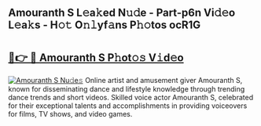 ## Amouranth S L𝚎a𝚔ed N𝚞𝚍e - Part-p6n Vi𝚍𝚎o L𝚎a𝚔s - H𝚘𝚝 O𝚗𝚕yf𝚊ns P𝚑𝚘tos ocR1G

# <h2><a href="http://kf8nra1.oniu.top/?m=Amouranth+S">🔗👉 🔴 Amouranth S P𝚑ot𝚘𝚜 V𝚒d𝚎o</a></h2>

[![Amouranth S Nu𝚍e𝚜](https://i.imgur.com/0qMVB7G.gif)](http://kf8nra1.oniu.top/?m=Amouranth+S)
Online artist and amusement giver Amouranth S, known for disseminating dance and lifestyle knowledge through trending dance trends and short videos. Skilled voice actor Amouranth S, celebrated for their exceptional talents and accomplishments in providing voiceovers for films, TV shows, and video games.  

